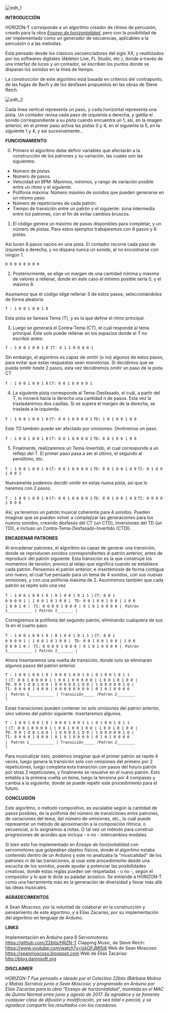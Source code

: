 ![edh_1](images/edh_1.png)

<b>INTRODUCCIÓN</b>

HORIZON-T corresponde a un algoritmo creador de ritmos de percusión, creado para la obra <a href="http://cargocollective.com/mserranoa/Ensayo-de-horizontalidad" target="_blank"><i>Ensayo de horizontalidad</i></a>, pero con la posibilidad de ser implementado como un generador de secuencias, aplicables a la percusión o a las melodías.

Está pensado desde los clásicos secuenciadores del siglo XX, y reutilizados por los softwares digitales (Ableton Live, FL Studio, etc.), donde a través de una interfaz de luces y un contador, se escriben los puntos donde se disparan los sonidos en la línea de tiempo.

La construcción de este algoritmo está basada en criterios del contrapunto, de las fugas de Bach y de los desfases propuestos en las obras de Steve Reich.

![edh_2](images/edh_2.png)

Cada línea vertical representa un paso, y cada horizontal representa una pista. Un contador revisa cada paso de izquierda a derecha, y gatilla el sonido correspondiente a su pista cuando encuentra un 1, así, en la imagen anterior, en el primer paso activa las pistas 0 y 4, en el siguiente la 5, en la siguiente 1 y 4, y así sucesivamente...

<b>FUNCIONAMIENTO</b>

0) Primero el algoritmo debe definir variables que afectarán a la construcción de los patrones y su variación, las cuales son las siguientes:

- Número de pistas.
- Número de pasos.
- Velocidad en BPM: Máximos, mínimos, y rango de variación posible entre un ritmo y el siguiente.
- Polifonía máxima: Número máximo de sonidos que pueden generarse en un mismo paso.
- Número de repeticiones de cada patrón.
- Tiempo de transición entre un patrón y el siguiente: zona intermedia entre los patrones, con el fin de evitar cambios bruscos.

1) El código genera un máximo de pasos disponibles para completar, y un número de pistas. Para estos ejemplos trabajaremos con 8 pasos y 8 pistas.

Así lucen 8 pasos vacíos en una pista. El contador recorre cada paso de izquierda a derecha, y no dispara nunca un sonido, al no encontrarse con ningún 1.

<code>0 0 0 0 0 0 0 0</code>

2) Posteriormente, se elige un margen de una cantidad mínima y máxima de valores a rellenar, donde en este caso el mínimo posible sería 0, y el máximo 8.

Asumamos que el código elige rellenar 3 de estos pasos, seleccionándolos de forma aleatoria

<code>T :    1 0 0 1 0 0 1 0</code>

Esta pista se llamará Tema (T), y es la que define el ritmo principal.

3) Luego se generará el Contra-Tema (CT), el cuál responde al tema principal. Este solo puede rellenar en los espacios donde el T no escribió antes:

<code>T    :    1 0 0 1 0 0 1 0
CT:  0 1 1 0 0 0 0 1</code>

Sin embargo, el algoritmo es capaz de omitir (o no) algunos de estos pasos, para evitar que estas respuestas sean monótonas. Si decidimos que se pueda omitir <i>hasta</i> 2 pasos, esta vez decidiremos omitir un paso de la pista CT

<code>T    :    1 0 0 1 0 0 1 0</code>
<code>CT:  0 0 1 0 0 0 0 1</code>

4) La siguiente pista corresponde al Tema-Desfasado, el cuál, a partir del T, lo moverá hacia la derecha una cantidad n de pasos. Esta vez la trasladaremos dos casillas. Si se supera el margen de la derecha, se traslada a la izquierda.

<code>T    :    1 0 0 1 0 0 1 0</code>
<code>CT:  0 0 1 0 0 0 0 1</code>
<code>TD:    1 0 1 0 0 1 0 0</code>

Este TD también puede ser afectado por omisiones. Omitiremos un paso.

<code>T    :    1 0 0 1 0 0 1 0</code>
<code>CT:  0 0 1 0 0 0 0 1</code>
<code>TD:    0 0 1 0 0 1 0 0</code>

5) Finalmente, realizaremos un Tema-Invertido, el cual corresponde a un reflejo del T. El primer paso pasa a ser el último, el segundo al penúltimo, etc.

<code>T    :    1 0 0 1 0 0 1 0</code>
<code>CT:  0 0 1 0 0 0 0 1</code>
<code>TD:    0 0 1 0 0 1 0 0</code>
<code>TI:    0 1 0 0 1 0 0 1</code>

Nuevamente podemos decidir omitir en estas nueva pista, así que lo haremos con 2 pasos.

<code>T    :    1 0 0 1 0 0 1 0</code>
<code>CT:  0 0 1 0 0 0 0 1</code>
<code>TD:    0 0 1 0 0 1 0 0</code>
<code>TI:    0 0 0 0 1 0 0 0</code>

Así, ya tenemos un patrón musical coherente para 4 sonidos. Pueden imaginar que se pueden volver a complejizar las generaciones para los nuevos sonidos, creando desfases del CT (un CTD), inversiones del TD (un TDI), e incluso un Contra-Tema-Desfasado-Invertido (CTDI). 

<b>ENCADENAR PATRONES</b>

Al encadenar patrones, el algoritmo es capaz de generar una transición, donde se reproducen sonidos correspondientes al patrón anterior, antes de reproducir del patrón siguiente. Esta transición es la que construye los momentos de tensión, previos al relajo que significa cuando se establece cada patrón. Pensemos el patrón anterior, e insertémosle de forma contigua uno nuevo, el cual fue pensado para un tema de 4 sonidos, con sus nuevas omisiones, y con una polifonía máxima de 2. Asumiremos también que cada patrón se repite  solo una vez

<code>T    :    1 0 0 1 0 0 1 0 | 0 1 0 0 1 0 1 1 |</code>
<code>CT:  0 0 1 0 0 0 0 1 | 1 0 0 1 0 1 0 0 | </code>
<code>TD:    0 0 1 0 0 1 0 0 | 1 0 0 1 0 0 1 0 | </code>
<code>TI:    0 0 0 0 1 0 0 0 | 0 1 0 1 0 0 0 0 |</code>
<code>     Patrón 1___________ | Patrón 2_______ |</code>

Corregiremos la polifonía del segundo patrón, eliminando cualquiera de sus 1s en el cuarto paso.

<code>T    :    1 0 0 1 0 0 1 0 | 0 1 0 0 1 0 1 1 |</code>
<code>CT:  0 0 1 0 0 0 0 1 | 1 0 0 1 0 1 0 0 | </code>
<code>TD:    0 0 1 0 0 1 0 0 | 1 0 0 0 0 0 1 0 | </code>
<code>TI:    0 0 0 0 1 0 0 0 | 0 1 0 1 0 0 0 0 |</code>
<code>     Patrón 1___________ | Patrón 2_______ |</code>

Ahora insertaremos una vuelta de transición, donde solo se eliminarán algunos pasos del patrón anterior.

<code>T    :    1 0 0 1 0 0 1 0 | 0 0 0 1 0 0 1 0 | 0 1 0 0 1 0 1 1 |</code>
<code>CT:  0 0 1 0 0 0 0 1 | 0 0 1 0 0 0 0 0 | 1 0 0 1 0 1 0 0 | </code>
<code>TD:    0 0 1 0 0 1 0 0 | 0 0 0 0 0 1 0 0 | 1 0 0 0 0 0 1 0 | </code>
<code>TI:    0 0 0 0 1 0 0 0 | 0 0 0 0 0 0 0 0 | 0 1 0 1 0 0 0 0 |</code>
<code>     Patrón 1___________ | Transición_____ |Patrón 2________ |</code>

Estas transiciones pueden contener no solo omisiones del patrón anterior, sino valores del patrón siguiente. Insertaremos algunos.

<code>T    :    1 0 0 1 0 0 1 0 | 0 0 0 1 0 0 1 1 | 0 1 0 0 1 0 1 1 |</code>
<code>CT:  0 0 1 0 0 0 0 1 | 0 0 1 0 0 1 0 0 | 1 0 0 1 0 1 0 0 | </code>
<code>TD:    0 0 1 0 0 1 0 0 | 1 0 0 0 0 1 0 0 | 1 0 0 0 0 0 1 0 | </code>
<code>TI:    0 0 0 0 1 0 0 0 | 0 1 0 1 0 0 0 0 | 0 1 0 1 0 0 0 0 |</code>
<code>     Patrón 1___________ | Transición_____ |Patrón 2________ |</code>

Para musicalizar esto, podemos imaginar que el primer patrón se repite 4 veces, luego genera la transición solo con omisiones del primero por 2 repeticiones, luego completa esta transición con pasos del futuro patrón por otras 2 repeticiones, y finalmente se resuelve en el nuevo patrón. Esto entabla a la primera vuelta un tema, luego la tensiona por 4 compases y cambia a la siguiente, donde se puede repetir este procedimiento para el futuro.

<b>CONCLUSIÓN</b>

Este algoritmo, o método compositivo, es escalable según la cantidad de pasos posibles, de la polifonía del número de transiciones entre patrones, de variaciones del tema, del número de omisiones, etc., lo cuál puede representar un método de aproximación a la composición rítmica, o secuencial, si lo asignamos a notas. O tal vez un método para construir progresiones de acordes que incluya - o no - intercambios modales.

Si bien esto fue implementado en <i>Ensayo de horizontalidad</i> con servomotores que golpeaban objetos físicos, donde el algoritmo estaba contenido dentro de un Arduino y este no analizaba la "musicalidad" de los patrones ni de las transiciones, al usar este procedimiento desde una escucha de los sonidos, puede ayudar a potenciar las posibilidades creativas, donde estas reglas pueden ser respetadas - o no -, según el compositor y lo que le dicte su paladar acústico. Se entiende a HORIZON-T como una herramienta más en la generación de diversidad y llevar más allá las ideas musicales.

<b>AGRADECIMIENTOS</b>

A Sean Moscoso, por la voluntad de colaborar en la construcción y pensamiento de este algoritmo, y a Elías Zacarías, por su implementación del algoritmo en lenguaje de Arduino.

<b>LINKS</b>

Implementación en Arduino para 8 Servomotores: <a href="https://github.com/22bits/HRZN-T" target="_blank">https://github.com/22bits/HRZN-T</a>
Clapping Music, de Steve Reich: <a href="https://www.youtube.com/watch?v=lzkOFJMI5i8" target="_blank">https://www.youtube.com/watch?v=lzkOFJMI5i8</a>
Web de Sean Moscoso: <a href="https://seanmoscoso.blogspot.com" target="_blank">https://seanmoscoso.blogspot.com</a>
Web de Elías Zacarías: <a href="http://blog.damnsoft.org" target="_blank">http://blog.damnsoft.org</a>

<b>DISCLAIMER</b>

<i>HORIZON-T Fue pensado e ideado por el Colectivo 22bits (Bárbara Molina y Matías Serrano) junto a Sean Moscoso, y programado en Arduino por Elías Zacarías para la obra "Ensayo de horizontalidad", montada en el MAC de Quinta Normal entre junio y agosto de 2017. Se agradece y se fomenta cualquier clase de difusión y modificación, ya sea total o parcial, y se agradece compartir los resultados con los creadores.
</i>



